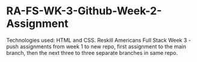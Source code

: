 # RA-FS-WK-3-Github-Week-2-Assignment
Technologies used: HTML and CSS. Reskill Americans Full Stack Week 3 - push assignments from week 1 to new repo, first assignment to the main branch, then the next three to three separate branches in same repo.
